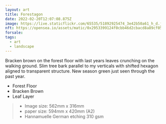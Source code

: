 ```yaml
---
layout: art
title: Forestagon
date: 2022-02-20T12:07:08.875Z
image: https://live.staticflickr.com/65535/51892925474_3e42b50a61_h_d.jpg
nft: https://opensea.io/assets/matic/0x2953399124f0cbb46d2cbacd8a89cf0599974963/48162648330355413914028108631647327469322174667090404439099707907406527725569/
forsale:
tags:
  - art
  - landscape
---
```

Bracken brown on the forest floor with last years leaves crunching on the walking ground. Slim tree bark parallel to my verticals with shifted hexagon aligned to transparent structure. New season green just seen through the past year.

* Forest Floor
* Bracken Brown
* Leaf Layer

> - Image size: 562mm x 316mm
> - paper size: 594mm x 420mm (A2)
> - Hannamuelle German etching 310 gsm
